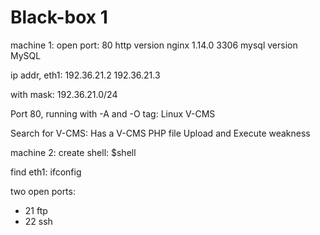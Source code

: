 # Black-box 1

machine 1:
open port:
80 http version nginx 1.14.0
3306 mysql version MySQL

ip addr, eth1:
192.36.21.2
192.36.21.3

with mask:
192.36.21.0/24

Port 80, running with -A and -O tag:
Linux
V-CMS

Search for V-CMS:
Has a V-CMS PHP file Upload and Execute weakness

machine 2:
create shell:
$shell

find eth1:
ifconfig

two open ports:
- 21 ftp
- 22 ssh
